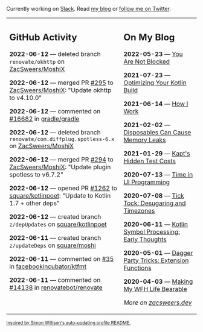 Currently working on [Slack](https://slack.com/). Read [my blog](https://zacsweers.dev/) or [follow me on Twitter](https://twitter.com/ZacSweers).

<table><tr><td valign="top" width="60%">

## GitHub Activity
<!-- githubActivity starts -->
**2022-06-12** — deleted branch `renovate/okhttp` on [ZacSweers/MoshiX](https://github.com/ZacSweers/MoshiX)

**2022-06-12** — merged PR [#295](https://github.com/ZacSweers/MoshiX/pull/295) to [ZacSweers/MoshiX](https://github.com/ZacSweers/MoshiX): "Update okhttp to v4.10.0"

**2022-06-12** — commented on [#16682](https://github.com/gradle/gradle/issues/16682#issuecomment-1153209821) in [gradle/gradle](https://github.com/gradle/gradle)

**2022-06-12** — deleted branch `renovate/com.diffplug.spotless-6.x` on [ZacSweers/MoshiX](https://github.com/ZacSweers/MoshiX)

**2022-06-12** — merged PR [#294](https://github.com/ZacSweers/MoshiX/pull/294) to [ZacSweers/MoshiX](https://github.com/ZacSweers/MoshiX): "Update plugin spotless to v6.7.2"

**2022-06-12** — opened PR [#1262](https://github.com/square/kotlinpoet/pull/1262) to [square/kotlinpoet](https://github.com/square/kotlinpoet): "Update to Kotlin 1.7 + other deps"

**2022-06-12** — created branch `z/depUpdates` on [square/kotlinpoet](https://github.com/square/kotlinpoet)

**2022-06-11** — created branch `z/updateDeps` on [square/moshi](https://github.com/square/moshi)

**2022-06-11** — commented on [#35](https://github.com/facebookincubator/ktfmt/issues/35#issuecomment-1152992342) in [facebookincubator/ktfmt](https://github.com/facebookincubator/ktfmt)

**2022-06-11** — commented on [#14138](https://github.com/renovatebot/renovate/issues/14138#issuecomment-1152988879) in [renovatebot/renovate](https://github.com/renovatebot/renovate)
<!-- githubActivity ends -->
</td><td valign="top" width="40%">

## On My Blog
<!-- blog starts -->
**2022-05-23** — [You Are Not Blocked](https://www.zacsweers.dev/you-are-not-blocked/)

**2021-07-23** — [Optimizing Your Kotlin Build](https://www.zacsweers.dev/optimizing-your-kotlin-build/)

**2021-06-14** — [How I Work](https://www.zacsweers.dev/how-i-work/)

**2021-02-02** — [Disposables Can Cause Memory Leaks](https://www.zacsweers.dev/disposables-can-cause-memory-leaks/)

**2021-01-29** — [Kapt's Hidden Test Costs](https://www.zacsweers.dev/kapts-hidden-test-costs/)

**2020-07-13** — [Time in UI Programming](https://www.zacsweers.dev/time-in-ui/)

**2020-07-08** — [Tick Tock: Desugaring and Timezones](https://www.zacsweers.dev/ticktock-desugaring-timezones/)

**2020-06-11** — [Kotlin Symbol Processing: Early Thoughts](https://www.zacsweers.dev/kotlin-symbol-processor-early-thoughts/)

**2020-05-01** — [Dagger Party Tricks: Extension Functions](https://www.zacsweers.dev/dagger-party-tricks-extension-functions/)

**2020-04-03** — [Making My WFH Life Bearable](https://www.zacsweers.dev/making-wfh-life-bearable/)
<!-- blog ends -->
_More on [zacsweers.dev](https://zacsweers.dev/)_
</td></tr></table>

<sub><a href="https://simonwillison.net/2020/Jul/10/self-updating-profile-readme/">Inspired by Simon Willison's auto-updating profile README.</a></sub>